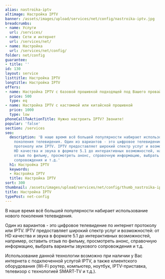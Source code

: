 ```yaml
---
alias: nastroika-iptv
altimage: Настройка IPTV
banner: /assets/images/upload/services/net/config/nastroika-iptv.jpg
breadcrumbs:
- name: Услуги
  url: /services/
- name: Сети и интернет
  url: /services/net/
- name: Настройка
  url: /services/net/config/
folder: net/config
guarantee:
- title: ''
id: 130
layout: service
listtitle: Настройка IPTV
longtitle: Настройка IPTV
offers:
- name: Настройка IPTV с базовой прошивкой подходящей под Вашего провайдера
  price: 500
  type: eq
- name: Настройка IPTV с кастомной или китайской прошивкой
  price: 1000
  type: low
phoneCallToActionTitle: Нужно настроить IPTV? Звоните!
popular: 'false'
section: /services
seo:
  description: 'В наше время всё большей популярности набирает использование нового
    поколения телевидения. Один из вариантов - это цифровое телевидение по интернет
    протоколу или IPTV. IPTV предоставляет широкий спектр услуг и возможностей: от
    HD качества и звука в формате 5.1 до интерактивных возможностей, например, оставить
    отзыв по фильму, просмотреть анонс, справочную информацию, выбрать варианты звукового
    сопровождения и т.д.'
  h1: Настройка IPTV
  keywords:
  - Настройка IPTV
  title: Настройка IPTV
sort: 300
thumbnail: /assets/images/upload/services/net/config/thumb_nastroika-iptv.jpg
title: Настройка IPTV
typePost: net-config
---
```

В наше время всё большей популярности набирает использование нового поколения телевидения.

Один из вариантов - это цифровое телевидение по интернет протоколу или IPTV. IPTV предоставляет широкий спектр услуг и возможностей: от HD качества и звука в формате 5.1 до интерактивных возможностей, например, оставить отзыв по фильму, просмотреть анонс, справочную информацию, выбрать варианты звукового сопровождения и т.д.

Использование данной технологии возможно при наличии у Вас интернета с подключенной услугой IPTV, а также клиентского оборудования (Wi-Fi роутер, компьютер, ноутбук, IPTV-приставка, телевизор с технологией SMART-TV и т.д.).